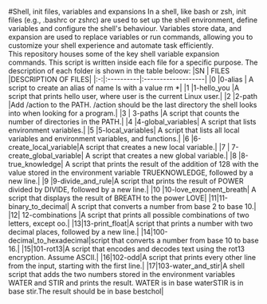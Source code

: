 #Shell, init files, variables and expansions
In  a shell, like bash or zsh, init files (e.g., .bashrc or zshrc) are used to set up the shell environment, define variables and configure the shell's behaviour. Variables store data, and expansion are used to replace variables or run commands, allowing you to customize your shell experience and automate task efficiently. <br>This repository houses some of the key shell variable expansion commands. This script is written inside each file for a specific purpose. The 
description of each folder is shown in the table beloow:
|SN |    FILES    |DESCRIPTION OF FILES|
|:-:|:----------|:-------------------|
|0 |0-alias     | A script to create an alias of name ls with a value rm *|
|1 |1-hello_you  |A script that prints hello user, where user is the current Linux user.|
|2 |2-path  |Add /action to the PATH. /action should be the last directory the shell looks into when looking for a program.|
|3  |  3-paths |A script that counts the number of directories in the PATH.|
|4  |4-global_variables| A script that lists  environment variables.|
|5  |5-local_variables| A script that lists all local variables and environment variables, and functions.|
|6  |6-create_local_variable|A script that creates a new local variable.|
|7  | 7-create_global_variable| A script that creates a new global variable.|
|8  |8-true_knowledge| A script that prints the result of the addition of 128 with the value stored in the environment variable TRUEKNOWLEDGE, followed by a 
new line.|
|9 |9-divide_and_rule|A script that prints the result of POWER divided by DIVIDE, followed by a new line.|
|10 |10-love_exponent_breath| A script that displays the result of BREATH to the power LOVE|
|11|11-binary_to_decimal| A script that converts a number from base 2 to base 10.|
|12| 12-combinations  |A script that prints all possible combinations of two letters, except oo.|
|13|13-print_float|A script that prints a number with two decimal places, followed by a new line.|
|14|100-decimal_to_hexadecimal|script that converts a number from base 10 to base 16.|
|15|101-rot13|A script that encodes and decodes text using the rot13 encryption. Assume ASCII.|
|16|102-odd|A script that prints every other line from the input, starting with the first line.|
|17|103-water_and_stir|A shell script that adds the two numbers stored in the environment variables WATER and STIR and prints the result.  WATER is in base waterSTIR is in base stir.The result should be in base bestchol|
